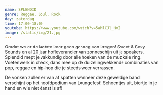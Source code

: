 ```yaml
---
name: SPLENDID
genre: Reggae, Soul, Rock
day: zaterdag
time: 17:00-18:00
youtube: https://www.youtube.com/watch?v=5aMlCJl_HvI
image: /static/img/21.jpg
---
```

Omdat we er de laatste keer geen genoeg van kregen!
Sweet & Sexy Sounds en al 20 jaar hofleverancier van zonneschijn uit je speakers. Splendid mept je vakkundig door alle hoeken van de muzikale ring. Voetenwerk in check, dans mee op de duizelingwekkende combinaties van pop, reggae en hip-hop die je steeds weer verrassen.

De vonken zullen er van af spatten wanneer deze geweldige band verschijnt op het hoofdpodium van Loungefest! Schoentjes uit, biertje in je hand en wie niet danst is af!